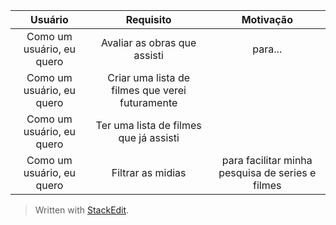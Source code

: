 | Usuário      | Requisito | Motivação     |
| :----:        |    :----:   |          :----: |
| Como um usuário, eu quero  | Avaliar as obras que assisti | para...    |
| Como um usuário, eu quero   | Criar uma lista de filmes que verei futuramente |
| Como um usuário, eu quero   | Ter uma lista de filmes que já assisti |
| Como um usuário, eu quero   | Filtrar as midias | para facilitar minha pesquisa de series e filmes |

> Written with [StackEdit](https://stackedit.io/).
